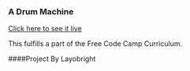 ### A Drum Machine

[Click here to see it live](https://iarobinson.github.io/hendrix-quote-machine/)

This fulfills a part of the Free Code Camp Curriculum.

####Project By Layobright
